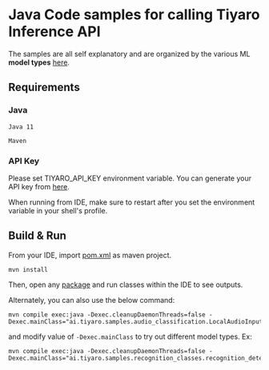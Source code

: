 # Java Code samples for calling Tiyaro Inference API

The samples are all self explanatory and are organized by the various ML **model types** [here](./src/main/java/ai/tiyaro/samples/).

## Requirements
### Java
```
Java 11

Maven
```

### API Key
Please set TIYARO_API_KEY environment variable. You can generate your API key from [here](https://console.tiyaro.ai/apikeys).

When running from IDE, make sure to restart after you set the environment variable in your shell's profile.

## Build & Run
From your IDE, import [pom.xml](pom.xml) as maven project.
```
mvn install
```
Then, open any [package](./src/main/java/ai/tiyaro/samples/) and run classes within the IDE to see outputs.

Alternately, you can also use the below command:
```
mvn compile exec:java -Dexec.cleanupDaemonThreads=false -Dexec.mainClass="ai.tiyaro.samples.audio_classification.LocalAudioInput"
```
and modify value of `-Dexec.mainClass` to try out different model types. Ex:
```
mvn compile exec:java -Dexec.cleanupDaemonThreads=false -Dexec.mainClass="ai.tiyaro.samples.recognition_classes.recognition_detect_moderation_labels.URLInput"
```